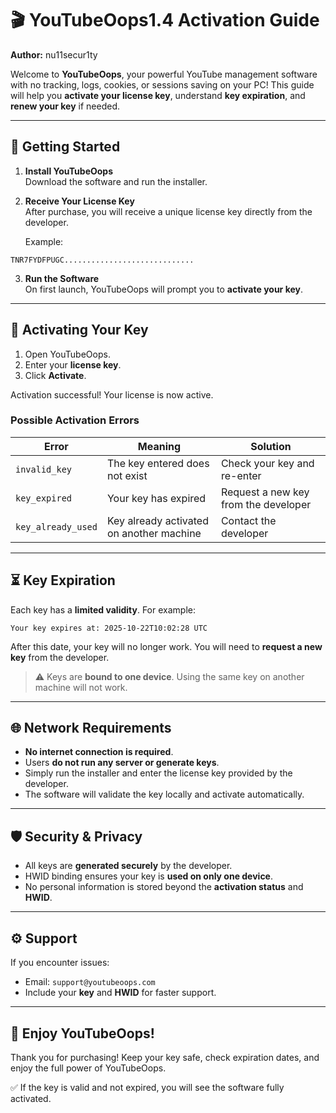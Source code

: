 # 🎬 YouTubeOops1.4 Activation Guide

**Author:** nu11secur1ty  

Welcome to **YouTubeOops**, your powerful YouTube management software with no tracking, logs, cookies, or sessions saving on your PC! This guide will help you **activate your license key**, understand **key expiration**, and **renew your key** if needed.

---

## 📌 Getting Started

1. **Install YouTubeOops**  
   Download the software and run the installer.  

2. **Receive Your License Key**  
   After purchase, you will receive a unique license key directly from the developer.  

   Example:
```
TNR7FYDFPUGC.............................
```

3. **Run the Software**  
On first launch, YouTubeOops will prompt you to **activate your key**.

---

## 🔑 Activating Your Key

1. Open YouTubeOops.
2. Enter your **license key**.
3. Click **Activate**.

Activation successful! Your license is now active.


### Possible Activation Errors

| Error | Meaning | Solution |
|-------|---------|---------|
| `invalid_key` | The key entered does not exist | Check your key and re-enter |
| `key_expired` | Your key has expired | Request a new key from the developer |
| `key_already_used` | Key already activated on another machine | Contact the developer |

---

## ⏳ Key Expiration

Each key has a **limited validity**. For example: 

```
Your key expires at: 2025-10-22T10:02:28 UTC
```

After this date, your key will no longer work. You will need to **request a new key** from the developer.

> ⚠️ Keys are **bound to one device**. Using the same key on another machine will not work.

---

## 🌐 Network Requirements

- **No internet connection is required**.  
- Users **do not run any server or generate keys**.  
- Simply run the installer and enter the license key provided by the developer.  
- The software will validate the key locally and activate automatically.

---

## 🛡️ Security & Privacy

- All keys are **generated securely** by the developer.
- HWID binding ensures your key is **used on only one device**.
- No personal information is stored beyond the **activation status** and **HWID**.

---

## ⚙️ Support

If you encounter issues:

- Email: `support@youtubeoops.com`
- Include your **key** and **HWID** for faster support.

---

## 🎉 Enjoy YouTubeOops!

Thank you for purchasing! Keep your key safe, check expiration dates, and enjoy the full power of YouTubeOops.

✅ If the key is valid and not expired, you will see the software fully activated. 
